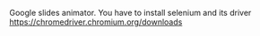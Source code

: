 Google slides animator.
You have to install selenium and its driver
https://chromedriver.chromium.org/downloads
